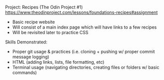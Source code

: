 Project: Recipes (The Odin Project #1)
https://www.theodinproject.com/lessons/foundations-recipes#assignment

- Basic recipe website
- Will consist of a main index page which will have links to a few recipes
- Will be revisited later to practice CSS

Skills Demonstrated:

- Proper git usage & practices (i.e. cloning + pushing w/ proper commit message logging)
- HTML (adding links, lists, file formatting, etc)
- Terminal usage (navigating directories, creating files or folders w/ basic commands)
